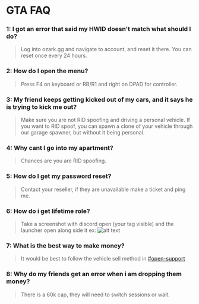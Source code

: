 # GTA FAQ

### 1: I got an error that said my HWID doesn't match what should I do?
>Log into ozark.gg and navigate to account, and reset it there. You can reset once every 24 hours.

### 2: How do I open the menu?
>Press F4 on keyboard or RB/R1 and right on DPAD for controller.

### 3: My friend keeps getting kicked out of my cars, and it says he is trying to kick me out?
>Make sure you are not RID spoofing and driving a personal vehicle. If you want to RID spoof, you can spawn a clone of your vehicle through our garage spawner, but without it being personal.

### 4: Why cant I go into my apartment?
>Chances are you are RID spoofing.

### 5: How do I get my password reset? 
>Contact your reseller, if they are unavailable make a ticket and ping me.

### 6: How do i get lifetime role? 
>Take a screenshot with discord open (your tag visible) and the launcher open along side it ex:
![alt text](https://i.imgur.com/teN1n5Q.png "Verification Example")

### 7: What is the best way to make money? 
>It would be best to follow the vehicle sell method in [#open-support](https://discord.com/channels/756197840518119476/807140716693422087)

### 8: Why do my friends get an error when i am dropping them money?
>There is a 60k cap, they will need to switch sessions or wait.